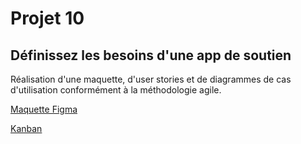 # Projet 10

## Définissez les besoins d'une app de soutien

Réalisation d'une maquette, d'user stories et de diagrammes de cas d'utilisation conformément à la méthodologie agile.

[Maquette Figma](https://www.figma.com/file/2lA3MakRIa7AztXiUAdnnw/Learn%40Home?node-id=0%3A1)

[Kanban](https://www.google.com)
